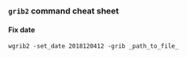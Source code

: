 ### `grib2` command cheat sheet
#### Fix date
```shell
wgrib2 -set_date 2018120412 -grib _path_to_file_
```